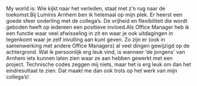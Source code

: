My world is: Wie kijkt naar het verleden, staat met z’n rug naar de toekomst.Bij Luminis Arnhem ben ik helemaal op mijn plek. Er heerst een goede sfeer onderling met de collega’s. De vrijheid en flexibiliteit die wordt geboden heeft op iedereen een positieve invloed.Als Office Manager heb ik een functie waar veel afwisseling in zit en waar je ook uitdagingen in tegenkomt waar je zelf invulling aan kunt geven. Zo zijn er (ook in samenwerking met andere Office Managers) al veel dingen gewijzigd op de achtergrond.
Wat ik persoonlijk erg leuk vind, is wanneer ‘de jongens’ van Arnhem iets kunnen laten zien waar ze aan hebben gewerkt met een project. Technische codes zeggen mij niets, maar het is erg leuk om dan het eindresultaat te zien. Dat maakt me dan ook trots op het werk van mijn collega’s!
